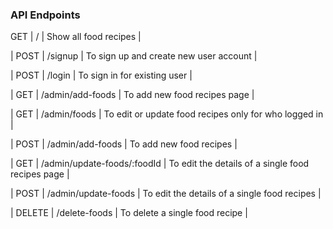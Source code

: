 ### API Endpoints
GET | / | Show all food recipes |

| POST | /signup | To sign up and create new user account |

| POST | /login | To sign in for existing user |

| GET | /admin/add-foods | To add new food recipes page |

| GET | /admin/foods | To edit or update food recipes only for who logged in |

| POST | /admin/add-foods | To add new food recipes |

| GET | /admin/update-foods/:foodId | To edit the details of a single food recipes page |

| POST | /admin/update-foods | To edit the details of a single food recipes |

| DELETE | /delete-foods | To delete a single food recipe |
